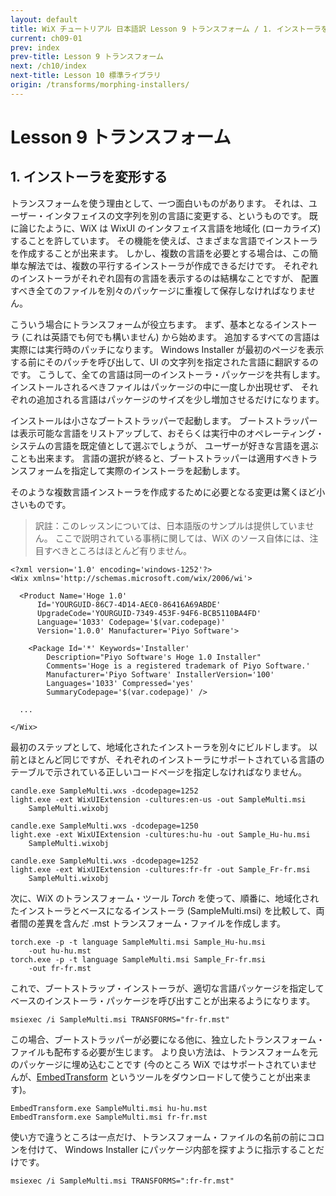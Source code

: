 ```yaml
---
layout: default
title: WiX チュートリアル 日本語訳 Lesson 9 トランスフォーム / 1. インストーラを変形する
current: ch09-01
prev: index
prev-title: Lesson 9 トランスフォーム
next: /ch10/index
next-title: Lesson 10 標準ライブラリ
origin: /transforms/morphing-installers/
---
```

# Lesson 9 トランスフォーム

## 1. インストーラを変形する

トランスフォームを使う理由として、一つ面白いものがあります。
それは、ユーザー・インタフェイスの文字列を別の言語に変更する、というものです。
既に論じたように、WiX は WixUI のインタフェイス言語を地域化 (ローカライズ) することを許しています。
その機能を使えば、さまざまな言語でインストーラを作成することが出来ます。
しかし、複数の言語を必要とする場合は、この簡単な解法では、複数の平行するインストーラが作成できるだけです。
それぞれのインストーラがそれぞれ固有の言語を表示するのは結構なことですが、
配置すべき全てのファイルを別々のパッケージに重複して保存しなければなりません。

こういう場合にトランスフォームが役立ちます。
まず、基本となるインストーラ (これは英語でも何でも構いません) から始めます。
追加するすべての言語は実際には実行時のパッチになります。
Windows Installer が最初のページを表示する前にそのパッチを呼び出して、UI の文字列を指定された言語に翻訳するのです。
こうして、全ての言語は同一のインストーラ・パッケージを共有します。
インストールされるべきファイルはパッケージの中に一度しか出現せず、
それぞれの追加される言語はパッケージのサイズを少し増加させるだけになります。

インストールは小さなブートストラッパーで起動します。
ブートストラッパーは表示可能な言語をリストアップして、おそらくは実行中のオペレーティング・システムの言語を既定値として選ぶでしょうが、
ユーザーが好きな言語を選ぶことも出来ます。
言語の選択が終ると、ブートストラッパーは適用すべきトランスフォームを指定して実際のインストーラを起動します。

そのような複数言語インストーラを作成するために必要となる変更は驚くほど小さいものです。

> 訳註：このレッスンについては、日本語版のサンプルは提供していません。
> ここで説明されている事柄に関しては、WiX のソース自体には、注目すべきところはほとんど有りません。

    <?xml version='1.0' encoding='windows-1252'?>
    <Wix xmlns='http://schemas.microsoft.com/wix/2006/wi'>
    
      <Product Name='Hoge 1.0'
          Id='YOURGUID-86C7-4D14-AEC0-86416A69ABDE'
          UpgradeCode='YOURGUID-7349-453F-94F6-BCB5110BA4FD'
          Language='1033' Codepage='$(var.codepage)'
          Version='1.0.0' Manufacturer='Piyo Software'>
    
        <Package Id='*' Keywords='Installer'
            Description="Piyo Software's Hoge 1.0 Installer"
            Comments='Hoge is a registered trademark of Piyo Software.'
            Manufacturer='Piyo Software' InstallerVersion='100'
            Languages='1033' Compressed='yes' 
            SummaryCodepage='$(var.codepage)' />
    
      ...
    
    </Wix>

最初のステップとして、地域化されたインストーラを別々にビルドします。
以前とほとんど同じですが、それぞれのインストーラにサポートされている言語のテーブルで示されている正しいコードページを指定しなければなりません。

    candle.exe SampleMulti.wxs -dcodepage=1252
    light.exe -ext WixUIExtension -cultures:en-us -out SampleMulti.msi 
        SampleMulti.wixobj
    
    candle.exe SampleMulti.wxs -dcodepage=1250
    light.exe -ext WixUIExtension -cultures:hu-hu -out Sample_Hu-hu.msi 
        SampleMulti.wixobj
    
    candle.exe SampleMulti.wxs -dcodepage=1252
    light.exe -ext WixUIExtension -cultures:fr-fr -out Sample_Fr-fr.msi
        SampleMulti.wixobj

次に、WiX のトランスフォーム・ツール *Torch* を使って、順番に、地域化されたインストーラとベースになるインストーラ (SampleMulti.msi)
を比較して、両者間の差異を含んだ .mst トランスフォーム・ファイルを作成します。

    torch.exe -p -t language SampleMulti.msi Sample_Hu-hu.msi
        -out hu-hu.mst
    torch.exe -p -t language SampleMulti.msi Sample_Fr-fr.msi
        -out fr-fr.mst

これで、ブートストラップ・インストーラが、適切な言語パッケージを指定してベースのインストーラ・パッケージを呼び出すことが出来るようになります。

    msiexec /i SampleMulti.msi TRANSFORMS="fr-fr.mst"

この場合、ブートストラッパーが必要になる他に、独立したトランスフォーム・ファイルも配布する必要が生じます。
より良い方法は、トランスフォームを元のパッケージに埋め込むことです
(今のところ WiX ではサポートされていませんが、[EmbedTransform](https://www.firegiant.com/system/files/samples/EmbedTransform.zip)
というツールをダウンロードして使うことが出来ます)。

    EmbedTransform.exe SampleMulti.msi hu-hu.mst
    EmbedTransform.exe SampleMulti.msi fr-fr.mst

使い方で違うところは一点だけ、トランスフォーム・ファイルの名前の前にコロンを付けて、
Windows Installer にパッケージ内部を探すように指示することだけです。

    msiexec /i SampleMulti.msi TRANSFORMS=":fr-fr.mst"